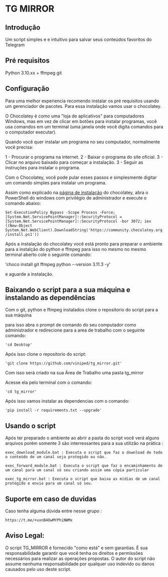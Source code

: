 # TG MIRROR 

## Introdução

Um script simples e e intuitivo para salvar seus conteúdos favoritos do Telegram 

## Pré requisitos 

Python 3.10.xx + 
ffmpeg
git

## Configuração

Para uma melhor experiencia recomendo instalar os pré requisitos usando um gerenciador de pacotes. Para essa instalação vamos usar o chocolatey.

O Chocolatey é como uma "loja de aplicativos" para computadores Windows, mas em vez de clicar em botões para instalar programas, você usa comandos em um terminal (uma janela onde você digita comandos para o computador executar).

Quando você quer instalar um programa no seu computador, normalmente você precisa:

1 - Procurar o programa na internet.
2 - Baixar o programa do site oficial.
3 - Clicar no arquivo baixado para começar a instalação.
3 - Seguir as instruções para instalar o programa.

Com o Chocolatey, você pode pular esses passos e simplesmente digitar um comando simples para instalar um programa.

Assim como explicado na [página de instalação](https://chocolatey.org/install) do chocolatey, abra o PowerShell do windows com privilégio de administrador e execute o comando abaixo:

`Set-ExecutionPolicy Bypass -Scope Process -Force; [System.Net.ServicePointManager]::SecurityProtocol = [System.Net.ServicePointManager]::SecurityProtocol -bor 3072; iex ((New-Object System.Net.WebClient).DownloadString('https://community.chocolatey.org/install.ps1'))`

Após a instalação do chocolatey você está pronto para preparar o ambiente para a instalção do 
python e ffmpeg para isso no mesmo no mesmo terminal aberto cole o seguinte comando:

'choco install git ffmpeg python --version 3.11.3 -y'

e aguarde a instalação.

## Baixando o script para a sua máquina e instalando as dependências

Com o git, python e ffmpeg instalados clone o repositorio do script para a sua máquina 

para isso abra o prompt de comando do seu computador como administrador e redirecione para a area de trabalho com o seguinte comando:

	'cd Desktop'
	
Após isso clone o repositorio do script:

	'git clone https://github.com/viniped/tg_mirror.git'
	
Com isso será criado na sua Área de Trabalho uma pasta tg_mirror

Acesse ela pelo terminal com o comando: 

	'cd tg_mirror'

Após isso vamos instalar as dependencias com o comando:

	'pip install -r requirements.txt --upgrade'

## Usando o script 

Após ter preparado o ambiente ao abrir a pasta do script você verá alguns arquivos porém somente 3 são interressantes para a sua utilizão na prática :

	exec_download_module.bat : Executa o script que faz o download de todo o conteúdo de um canal seja protegido ou não.

	exec_forward_module.bat : Executa o script que faz o encaminhamento de um canal para um canal só seu criando assim uma cópia particular	

	exec_tg_mirror.bat : Executa o script que baixa as mídias de um canal protegido e envia para um canal só seu.
	
## Suporte em caso de duvidas 

Caso tenha alguma dúvida entre nesse grupo :

	https://t.me/+uxnB4OwMYPhiNWMx
	
## Aviso Legal:

O script TG_MIRROR é fornecido "como está" e sem garantias. É sua responsabilidade garantir que você tenha os direitos e permissões necessários para realizar as operações propostas. O autor do script não assume nenhuma responsabilidade por qualquer uso indevido ou danos causados pelo uso deste script.	 		
		
			

 

